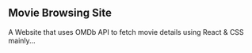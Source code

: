## Movie Browsing Site
A Website that uses OMDb API to fetch movie details using React & CSS mainly...
